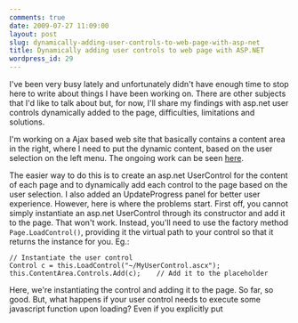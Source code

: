 ```yaml
---
comments: true
date: 2009-07-27 11:09:00
layout: post
slug: dynamically-adding-user-controls-to-web-page-with-asp-net
title: Dynamically adding user controls to web page with ASP.NET
wordpress_id: 29
---
```


I've been very busy lately and unfortunately didn't have enough time to stop here to write about things I have been working on. There are other subjects that I'd like to talk about but, for now, I'll share my findings with asp.net user controls dynamically added to the page, difficulties, limitations and solutions.

I'm working on a Ajax based web site that basically contains a content area in the right, where I need to put the dynamic content, based on the user selection on the left menu. The ongoing work can be seen [here](/admin/Pages/www.felipel.com/visiocore/ContentPage.aspx).


The easier way to do this is to create an asp.net UserControl for the content of each page and to dynamically add each control to the page based on the user selection. I also added an UpdateProgress panel for better user experience. However, here is where the problems start. First off, you cannot simply instantiate an asp.net UserControl through its constructor and add it to the page. That won't work. Instead, you'll need to use the factory method `Page.LoadControl()`, providing it the virtual path to your control so that it returns the instance for you. Eg.:

    // Instantiate the user control
    Control c = this.LoadControl("~/MyUserControl.ascx");
    this.ContentArea.Controls.Add(c);    // Add it to the placeholder


Here, we're instantiating the control and adding it to the page. So far, so good. But, what happens if your user control needs to execute some javascript function upon loading? Even if you explicitly put <script> tags in your user control markup, it won't be executed at this time, so the solution is to use RegisterStartupScript to execute the client code:


    ClientScript.RegisterStartupScript(typeof(this), "some script key",
        "<script type="text/javascript">alert('hello world!');</script>");


or, if you're using Ajax, use the ScriptManager static method:

    ScriptManager.RegisterStartupScript(this, typeof(this), "some script key",
        "<script type="text/javascript">alert('hello world!');</script>", false);


Put this and your user control will show up smoothly. If you don't like the fact that the screen may remain unresponsive for some time with Ajax, you can use UpdateProgress to show a "Loading" text, for example, while the content is being loaded. This is fairly easy. Check out this [video](http://www.asp.net/learn/ajax-videos/video-123.aspx)  for further information.



Okay, so now, what happens if we need to fire an event inside the UserControl in response to a user click on an image, for example? Right, the click event will fire a page postback and then the event handling code will be fired in the code behind as expected. Right? Definitely no! Since our user controls are being added dynamically to the page, they will not be there anymore after the postback. This means that ASP.Net will not find the control and, therefore, no event will be fired.



Let me refresh some facts about ASP.Net postback functionality before continuing... Whenever you click a server control in the page, javascript __doPostBack function is called (except for Button and ImageButton, that use a different method - form post). The __doPostBack function takes two arguments, eventTarget and eventArgument. The eventTarget contains the ID of the control that causes the postback and the eventArgument contains any additional data associated with the control. Upon page reload, ASP.Net checks both `Request.Params["__EVENTTARGET"]` and `Request.Params["__EVENTARGUMENT"]` parameters for any postback data. If it finds it, it looks for the control ID and method specified in the `__EVENTTARGET` var and calls the specified method, passing the `__EVENTARGUMENT` value as a parameter.



Said that and knowing that our dynamic user control won't be present in the page during the postback, it is easy to conclude that ASP.Net won't find the control for the ID in the `__EVENTTARGET` parameter and, consequently, nothing will happen.



Okay, so we need to re-add our user control to the page during the postback, so that ASP.Net will be able to find it and fire its event handler. In order to accomplish that, we can use the page ViewState to store the name of the control currently in the page, so that we can re-add it in the page OnLoad event.



    protected override void OnLoad(EventArgs e) {
        base.OnLoad(e);
        if (!this.IsPostBack) {
            // If this is not a postback, set our the initial content page
            ChangeSection("~/InitialControl.ascx");
        } else {
            // Else, retrieve the CurrentControl value from the ViewState
            string currentSection = ViewState["CurrentControl"] as string;
            Control c = ChangeSection(currentSection);    // Use the control name to add it to the page
            if (c is Eventos_EventosRealizados) {
                ((Eventos_EventosRealizados)c).UpdateCallback = delCallback;
            }
        }
    }

    public Control ChangeSection(string _sControl) {
        Control c = this.LoadControl(_sControl);
        // Put a 3 seconds delay so that we can see the magic happen -- remove in the final version
        System.Threading.Thread.Sleep(3000);
        this.ContentArea.Controls.Add(c);    // Add the control to the page
        // Important: Set its ID or the event might not be fired,
        // since ASP.Net uses the control ID to find it
        c.ID = "ContentUserControl";
        ViewState["CurrentControl"] = _sControl;  // store the control name in the ViewState
        // Execute some javascript routine to refresh the screen (if needed)
        ScriptManager.RegisterStartupScript(this, typeof(this), "some script key",
            "<script type="text/javascript">refreshPage();</script>", false);
        return c;
    }

So these are just some basic guidelines for handling user controls dynamically. If you need further info, [asp.net](http://asp.net) official website is always a great place to start off and watch with some videos.